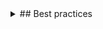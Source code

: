 <details>
<summary>
## Best practices
</summary>

### Do

- Use an `indeterminate` `ProgressBar` when the total units to completion is unknown
- Provide a clear description of the progress operation
- Show text above and/or below the bar
- Combine steps of a single operation into one bar
- Use `Field` to add a `validationMessage` and `hint` message for the `indeterminate` `ProgressBar` when `reduced-motion` is active

### Don't

- Use only a single word description
- Show text to the right or left of the bar
- 'Rewind' progress to show new steps
</details>
